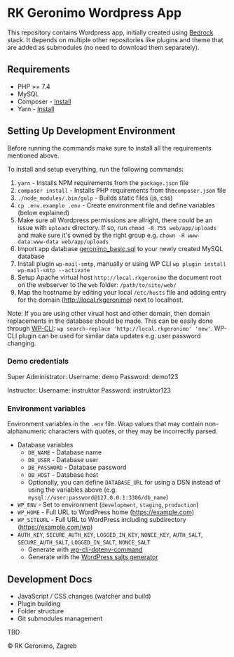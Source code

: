 # RK Geronimo Wordpress App

This repository contains Wordpress app, initially created using [Bedrock](https://github.com/roots/bedrock/) stack.
It depends on multiple other repositories like plugins and theme that are added as submodules (no need to download them separately).

## Requirements

- PHP >= 7.4
- MySQL
- Composer - [Install](https://getcomposer.org/doc/00-intro.md#installation-linux-unix-osx)
- Yarn - [Install](https://classic.yarnpkg.com/lang/en/docs/install/)

## Setting Up Development Environment

Before running the commands make sure to install all the requirements mentioned above.

To install and setup everything, run the following commands:

1. `yarn` - Installs NPM requirements from the `package.json` file
2. `composer install` - Installs PHP requirements from  the`composer.json` file
3. `./node_modules/.bin/gulp` - Builds static files (js, css)
4. `cp .env.example .env` - Create environment file and define variables (below explained)
5. Make sure all Wordpress permissions are allright, there could be an issue with `uploads` directory. If so, run `chmod -R 755 web/app/uploads` and make sure it's owned by the right group e.g. `chown -R www-data:www-data web/app/uploads`
6. Import app database [geronimo_basic.sql](geronimo_basic.sql) to your newly created MySQL database
7. Install plugin `wp-mail-smtp`, manually or using WP CLI `wp plugin install wp-mail-smtp --activate`
8. Setup Apache virtual host `http://local.rkgeronimo` the document root on the webserver to the `web` folder: `/path/to/site/web/`
9. Map the hostname by editing your local `/etc/hosts` file and adding entry for the domain (http://local.rkgeronimo) next to localhost.


Note: If you are using other virual host and other domain, then domain replacements in the database should be made. This can be easily done through [WP-CLI](https://wp-cli.org): `wp search-replace 'http://local.rkgeronimo' 'new'`. WP-CLI plugin can be used for similar data updates e.g. user password changing.

### Demo credentials

Super Administrator:
Username: demo
Password: demo123

Instructor:
Username: instruktor
Password: instruktor123


### Environment variables

Environment variables in the `.env` file. Wrap values that may contain non-alphanumeric characters with quotes, or they may be incorrectly parsed.

- Database variables
  - `DB_NAME` - Database name
  - `DB_USER` - Database user
  - `DB_PASSWORD` - Database password
  - `DB_HOST` - Database host
  - Optionally, you can define `DATABASE_URL` for using a DSN instead of using the variables above (e.g. `mysql://user:password@127.0.0.1:3306/db_name`)
- `WP_ENV` - Set to environment (`development`, `staging`, `production`)
- `WP_HOME` - Full URL to WordPress home (https://example.com)
- `WP_SITEURL` - Full URL to WordPress including subdirectory (https://example.com/wp)
- `AUTH_KEY`, `SECURE_AUTH_KEY`, `LOGGED_IN_KEY`, `NONCE_KEY`, `AUTH_SALT`, `SECURE_AUTH_SALT`, `LOGGED_IN_SALT`, `NONCE_SALT`
  - Generate with [wp-cli-dotenv-command](https://github.com/aaemnnosttv/wp-cli-dotenv-command)
  - Generate with the [WordPress salts generator](https://roots.io/salts.html)


## Development Docs

- JavaScript / CSS changes (watcher and build)
- Plugin building
- Folder structure
- Git submodules management

TBD

&copy; RK Geronimo, Zagreb